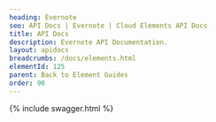 ```yaml
---
heading: Evernote
seo: API Docs | Evernote | Cloud Elements API Docs
title: API Docs
description: Evernote API Documentation.
layout: apidocs
breadcrumbs: /docs/elements.html
elementId: 125
parent: Back to Element Guides
order: 90
---
```


{% include swagger.html %}
